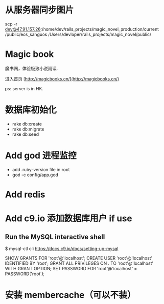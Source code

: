 # 从服务器同步图片
scp -r dev@47.91.157.26:/home/dev/rails_projects/magic_novel_production/current/public/eos_sanguos /Users/devloper/rails_projects/magic_novel/public/

# Magic book
魔书网，体验极致小说阅读.

进入首页 [http://magicbooks.cn/](http://magicbooks.cn/)
 
ps: server is in HK.

# 数据库初始化
- rake db:create
- rake db:migrate
- rake db:seed

# Add god 进程监控
- add .ruby-version file in root
- god -c config/app.god

# Add redis

# Add c9.io 添加数据库用户 if use
## Run the MySQL interactive shell
$ mysql-ctl cli
https://docs.c9.io/docs/setting-up-mysql

SHOW GRANTS FOR 'root'@'localhost';
CREATE USER 'root'@'localhost' IDENTIFIED BY 'root';
GRANT ALL PRIVILEGES ON *.* TO 'root'@'localhost' WITH GRANT OPTION;
SET PASSWORD FOR 'root'@'localhost' = PASSWORD('root');   

# 安装 membercache（可以不装）
